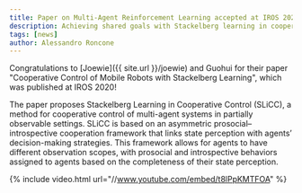 ```yaml
---
title: Paper on Multi-Agent Reinforcement Learning accepted at IROS 2020!
description: Achieving shared goals with Stackelberg learning in cooperative control
tags: [news]
author: Alessandro Roncone
---
```


Congratulations to [Joewie]({{ site.url }}/joewie) and Guohui for their paper "Cooperative Control of Mobile Robots with Stackelberg Learning", which was published at IROS 2020!

The paper proposes Stackelberg Learning in Cooperative Control (SLiCC), a method for cooperative control of multi-agent systems in partially observable settings. SLiCC is based on an asymmetric prosocial–introspective cooperation framework that links state perception with agents’ decision-making strategies. This framework allows for agents to have different observation scopes, with prosocial and introspective behaviors assigned to agents based on the completeness of their state perception.

{% include video.html url="//www.youtube.com/embed/t8lPpKMTFOA" %}
